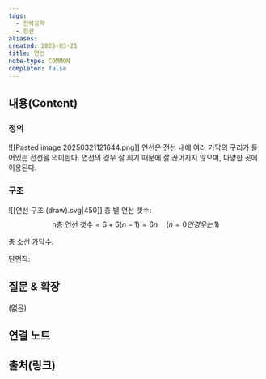 ```yaml
---
tags:
  - 전력공학
  - 전선
aliases: 
created: 2025-03-21
title: 연선
note-type: COMMON
completed: false
---
```


## 내용(Content)

### 정의

![[Pasted image 20250321121644.png]]
연선은 전선 내에 여러 가닥의 구리가 들어있는 전선을 의미한다. 연선의 경우 잘 휘기 때문에 잘 끊어지지 않으며, 다양한 곳에 이용된다.

### 구조

![[연선 구조 (draw).svg|450]]
층 별 연선 갯수:
$$
\text{n층 연선 갯수} = 6 + 6(n-1) = 6n \quad(n = 0 인 경우는\, 1)
$$


총 소선 가닥수:

단면적:

## 질문 & 확장

(없음)

## 연결 노트

## 출처(링크)

